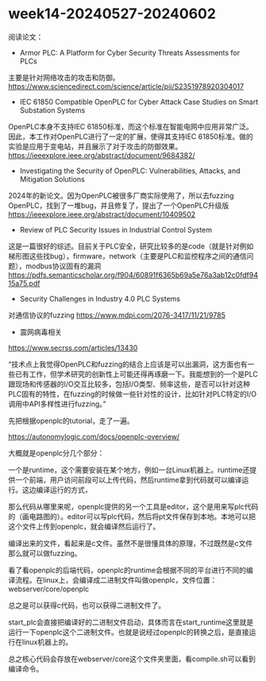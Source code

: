 # week14-20240527-20240602

阅读论文：

+ Armor PLC: A Platform for Cyber Security Threats Assessments for PLCs

主要是针对网络攻击的攻击和防御。
https://www.sciencedirect.com/science/article/pii/S2351978920304017


+ IEC 61850 Compatible OpenPLC for Cyber Attack Case Studies on Smart Substation Systems

OpenPLC本身不支持IEC 61850标准，而这个标准在智能电网中应用非常广泛。因此，本工作对OpenPLC进行了一定的扩展，使得其支持IEC 61850标准。做的实验是应用于变电站，并且展示了对于攻击的防御效果。
https://ieeexplore.ieee.org/abstract/document/9684382/

+ Investigating the Security of OpenPLC: Vulnerabilities, Attacks, and Mitigation Solutions

2024年的新论文。因为OpenPLC被很多厂商实际使用了，所以去fuzzing OpenPLC，找到了一堆bug，并且修复了，提出了一个OpenPLC升级版
https://ieeexplore.ieee.org/abstract/document/10409502

+ Review of PLC Security Issues in Industrial Control System

这是一篇很好的综述。目前关于PLC安全，研究比较多的是code（就是针对例如梯形图这些找bug），firmware，network（主要是PLC和监控程序之间的通信问题），modbus协议固有的漏洞
https://pdfs.semanticscholar.org/f904/60891f6365b69a5e76a3ab12c0fdf9415a75.pdf

+ Security Challenges in Industry 4.0 PLC Systems

对通信协议的fuzzing
https://www.mdpi.com/2076-3417/11/21/9785

+ 震网病毒相关

https://www.secrss.com/articles/13430


“技术点上我觉得OpenPLC和fuzzing的结合上应该是可以出漏洞，这方面也有一些已有工作，但学术研究的创新性上可能还得再琢磨一下。我能想到的一个是PLC跟现场和传感器的I/O交互比较多，包括I/O类型、频率这些，是否可以针对这种PLC固有的特性，在fuzzing的时候做一些针对性的设计，比如针对PLC特定的I/O调用中API多样性进行fuzzing。”

先把根据openplc的tutorial，走了一遍。

https://autonomylogic.com/docs/openplc-overview/

大概就是openplc分几个部分：

一个是runtime，这个需要安装在某个地方，例如一台Linux机器上。runtime还提供一个前端，用户访问前段可以上传代码，然后runtime拿到代码就可以编译运行。这边编译运行的方式，

那么代码从哪里来呢，openplc提供的另一个工具是editor，这个是用来写plc代码的（画电路图的）。editor可以写plc代码，然后将pt文件保存到本地。本地可以把这个文件上传到openplc，就会编译然后运行了。

编译出来的文件，看起来是c文件。虽然不是很懂具体的原理，不过既然是c文件那么就可以做fuzzing。


看了看openplc的后端代码，openplc的runtime会根据不同的平台进行不同的编译流程。在linux上，会编译成二进制文件叫做openplc，文件位置：webserver/core/openplc

总之是可以获得c代码，也可以获得二进制文件了。


start_plc会直接把编译好的二进制文件启动，具体而言在start_runtime这里就是运行一下openplc这个二进制文件。也就是说经过openplc的转换之后，是直接运行在linux机器上的。

总之核心代码会存放在webserver/core这个文件夹里面，看compile.sh可以看到编译命令。


